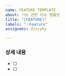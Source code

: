 ```yaml
---
name: FEATURE TEMPLATE
about: 기능 관련 이슈 템플릿
title: "[FEATURE]"
labels: "✨Feature"
assignees: discphy

---
```


### 상세 내용

- [ ]
- [ ]
